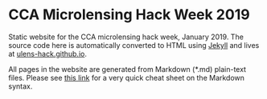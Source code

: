# CCA Microlensing Hack Week 2019

Static website for the CCA microlensing hack week, January 2019. The source code here is automatically
converted to HTML using [Jekyll](https://jekyllrb.com/docs/quickstart/) and lives at
[ulens-hack.github.io](https://ulens-hack.github.io).


All pages in the website are generated from Markdown (*.md) plain-text files. Please see [this link](https://gist.github.com/roachhd/779fa77e9b90fe945b0c)
for a very quick cheat sheet on the Markdown syntax.
